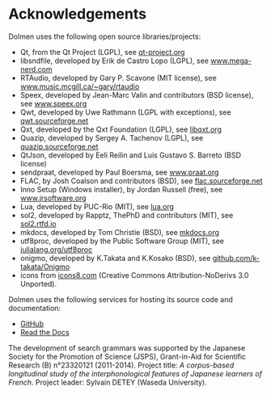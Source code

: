 Acknowledgements
================

Dolmen uses the following open source libraries/projects:

- Qt, from the Qt Project (LGPL), see <a href="http://qt-project.org">qt-project.org</a>
- libsndfile, developed by Erik de Castro Lopo (LGPL), see <a href="http://www.mega-nerd.com">www.mega-nerd.com</a>
- RTAudio, developed by Gary P. Scavone (MIT license), see <a href="http://www.music.mcgill.ca/~gary/rtaudio/">www.music.mcgill.ca/~gary/rtaudio</a>
- Speex, developed by Jean-Marc Valin and contributors (BSD license), see <a href="http://www.speex.org">www.speex.org</a>
- Qwt, developed by Uwe Rathmann (LGPL with exceptions), see <a href="http://qwt.sourceforge.net">qwt.sourceforge.net</a>
- Qxt, developed by the Qxt Foundation (LGPL), see <a href="http://libqxt.org">libqxt.org</a>
- Quazip, developed by Sergey A. Tachenov (LGPL), see <a href="http://quazip.sourceforge.net">quazip.sourceforge.net</a>
- QtJson, developed by Eeli Reilin and Luis Gustavo S. Barreto (BSD license)
- sendpraat, developed by Paul Boersma, see <a href="http://www.fon.hum.uva.nl/praat/sendpraat.html">www.praat.org</a>
- FLAC, by Josh Coalson and contributors (BSD), see <a href="http://flac.sourceforge.net">flac.sourceforge.net</a>
- Inno Setup (Windows installer), by Jordan Russell (free), see <a href ="http://www.jrsoftware.org">www.jrsoftware.org</a>
- Lua, developed by PUC-Rio (MIT), see [lua.org](http://www.lua.org)
- sol2, developed by Rapptz, ThePhD and contributors (MIT), see [sol2.rtfd.io](http://sol2.rtfd.io)
- mkdocs, developed by Tom Christie (BSD), see [mkdocs.org](http://www.mkdocs.org)
- utf8proc, developed by the Public Software Group (MIT), see [julialang.org/utf8proc](https://julialang.org/utf8proc)
- onigmo, developed by K.Takata and K.Kosako (BSD), see [github.com/k-takata/Onigmo](https://github.com/k-takata/Onigmo)
- icons from [icons8.com](https://icons8.com) (Creative Commons Attribution-NoDerivs 3.0 Unported).


Dolmen uses the following services for hosting its source code and documentation:

- [GitHub](https://github.com)
- [Read the Docs](https://readthedocs.org)


The development of search grammars was supported by the Japanese Society for the Promotion of Science (JSPS), Grant-in-Aid for Scientific Research (B) n°23320121 (2011-2014). Project title: <i>A corpus-based longitudinal study of the interphonological features of Japanese learners of French</i>.
Project leader: Sylvain DETEY (Waseda University).
